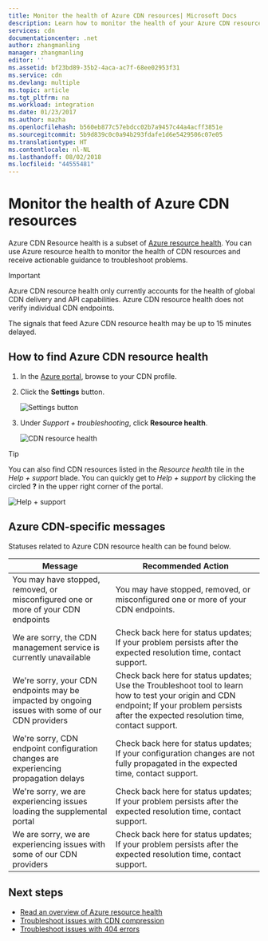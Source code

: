 ```yaml
---
title: Monitor the health of Azure CDN resources| Microsoft Docs
description: Learn how to monitor the health of your Azure CDN resources using Azure Resource Health.
services: cdn
documentationcenter: .net
author: zhangmanling
manager: zhangmanling
editor: ''
ms.assetid: bf23bd89-35b2-4aca-ac7f-68ee02953f31
ms.service: cdn
ms.devlang: multiple
ms.topic: article
ms.tgt_pltfrm: na
ms.workload: integration
ms.date: 01/23/2017
ms.author: mazha
ms.openlocfilehash: b560eb877c57ebdcc02b7a9457c44a4acff3851e
ms.sourcegitcommit: 5b9d839c0c0a94b293fdafe1d6e5429506c07e05
ms.translationtype: HT
ms.contentlocale: nl-NL
ms.lasthandoff: 08/02/2018
ms.locfileid: "44555481"
---
```

# <a name="monitor-the-health-of-azure-cdn-resources"></a>Monitor the health of Azure CDN resources
  
Azure CDN Resource health is a subset of [Azure resource health](../resource-health/resource-health-overview.md).  You can use Azure resource health to monitor the health of CDN resources and receive actionable guidance to troubleshoot problems.

>[!IMPORTANT] 
>Azure CDN resource health only currently accounts for the health of global CDN delivery and API capabilities.  Azure CDN resource health does not verify individual CDN endpoints.
>
>The signals that feed Azure CDN resource health may be up to 15 minutes delayed.

## <a name="how-to-find-azure-cdn-resource-health"></a>How to find Azure CDN resource health

1. In the [Azure portal](https://portal.azure.com), browse to your CDN profile.

2. Click the **Settings** button.

    ![Settings button](https://docstestmedia1.blob.core.windows.net/azure-media/articles/cdn/media/cdn-resource-health/cdn-profile-settings.png)

3. Under *Support + troubleshooting*, click **Resource health**.

    ![CDN resource health](https://docstestmedia1.blob.core.windows.net/azure-media/articles/cdn/media/cdn-resource-health/cdn-resource-health3.png)

>[!TIP] 
>You can also find CDN resources listed in the *Resource health* tile in the *Help + support* blade.  You can quickly get to *Help + support* by clicking the circled **?** in the upper right corner of the portal.
>
> ![Help + support](https://docstestmedia1.blob.core.windows.net/azure-media/articles/cdn/media/cdn-resource-health/cdn-help-support.png)

## <a name="azure-cdn-specific-messages"></a>Azure CDN-specific messages

Statuses related to Azure CDN resource health can be found below.

|Message | Recommended Action |
|---|---|
|You may have stopped, removed, or misconfigured one or more of your CDN endpoints | You may have stopped, removed, or misconfigured one or more of your CDN endpoints.|
|We are sorry, the CDN management service is currently unavailable | Check back here for status updates; If your problem persists after the expected resolution time, contact support.|
|We're sorry, your CDN endpoints may be impacted by ongoing issues with some of our CDN providers | Check back here for status updates; Use the Troubleshoot tool to learn how to test your origin and CDN endpoint; If your problem persists after the expected resolution time, contact support. |
|We're sorry, CDN endpoint configuration changes are experiencing propagation delays | Check back here for status updates; If your configuration changes are not fully propagated in the expected time, contact support.|
|We're sorry, we are experiencing issues loading the supplemental portal | Check back here for status updates; If your problem persists after the expected resolution time, contact support.|
We are sorry, we are experiencing issues with some of our CDN providers | Check back here for status updates; If your problem persists after the expected resolution time, contact support. |

## <a name="next-steps"></a>Next steps

- [Read an overview of Azure resource health](../resource-health/resource-health-overview.md)
- [Troubleshoot issues with CDN compression](./cdn-troubleshoot-compression.md)
- [Troubleshoot issues with 404 errors](./cdn-troubleshoot-endpoint.md)


